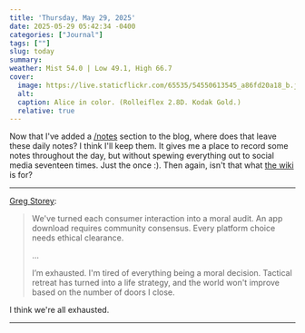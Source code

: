 ```yaml
---
title: 'Thursday, May 29, 2025'
date: 2025-05-29 05:42:34 -0400
categories: ["Journal"]
tags: [""]
slug: today
summary: 
weather: Mist 54.0 | Low 49.1, High 66.7
cover: 
  image: https://live.staticflickr.com/65535/54550613545_a86fd20a18_b.jpg
  alt: 
  caption: Alice in color. (Rolleiflex 2.8D. Kodak Gold.)
  relative: true
---
```


Now that I've added a [/notes](/notes) section to the blog, where does that leave these daily notes? I think I'll keep them. It gives me a place to record some notes throughout the day, but without spewing everything out to social media seventeen times. Just the once :). Then again, isn't that what [the wiki](https://rudimentarylathe.org) is for?

----

[Greg Storey](https://brilliantcrank.com/our-beautiful-walled-gardens-of-moral-purity/):

> We've turned each consumer interaction into a moral audit. An app download requires community consensus. Every platform choice needs ethical clearance.
> 
> ...
> 
> I’m exhausted. I'm tired of everything being a moral decision. Tactical retreat has turned into a life strategy, and the world won't improve based on the number of doors I close.

I think we're all exhausted.

----

